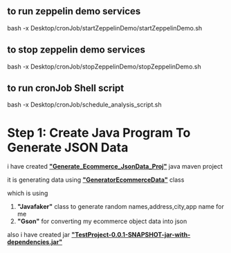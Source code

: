 ## to run zeppelin demo services
bash -x Desktop/cronJob/startZeppelinDemo/startZeppelinDemo.sh

## to stop zeppelin demo services
bash -x Desktop/cronJob/stopZeppelinDemo/stopZeppelinDemo.sh

## to run cronJob Shell script
bash -x Desktop/cronJob/schedule_analysis_script.sh 


# Step 1: Create Java Program To Generate JSON Data
i have created [<b>"Generate_Ecommerce_JsonData_Proj"</b>](https://github.com/kiranugalmugale15/Big-Data-CaseStudy/tree/main/Generate_Ecommerce_JsonData_Proj) java maven project

it is generating data using [<b>"GeneratorEcommerceData"</b>](https://github.com/kiranugalmugale15/Big-Data-CaseStudy/blob/main/Generate_Ecommerce_JsonData_Proj/src/main/java/GeneratorEcommerceData.java) class 

which is using 
1. <b>"Javafaker"</b> class to generate random names,address,city,app name for me
2. <b>"Gson"</b> for converting my ecommerce object data into json

also i have created jar [<b>"TestProject-0.0.1-SNAPSHOT-jar-with-dependencies.jar"</b>](https://github.com/kiranugalmugale15/Big-Data-CaseStudy/tree/main/Generate_Ecommerce_JsonData_Proj/target)
